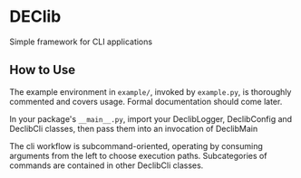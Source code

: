 # DEClib

Simple framework for CLI applications


## How to Use

The example environment in `example/`, invoked by `example.py`, is thoroughly commented and covers usage. Formal documentation should come later.

In your package's `__main__.py`, import your DeclibLogger, DeclibConfig
and DeclibCli classes, then pass them into an invocation of DeclibMain

The cli workflow is subcommand-oriented, operating by consuming arguments from the left to choose execution paths. Subcategories of commands are contained in other DeclibCli classes.

